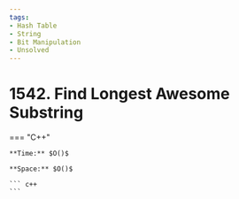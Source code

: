 ```yaml
---
tags:
- Hash Table
- String
- Bit Manipulation
- Unsolved
---
```



# 1542. Find Longest Awesome Substring

=== "C++"

    **Time:** $O()$

    **Space:** $O()$

    ``` c++
    ```